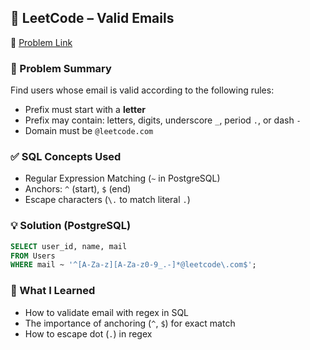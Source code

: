 ## 📧 LeetCode – Valid Emails  
🔗 [Problem Link](https://leetcode.com/problems/find-users-with-valid-e-mails)

### 📌 Problem Summary  
Find users whose email is valid according to the following rules:
- Prefix must start with a **letter**
- Prefix may contain: letters, digits, underscore `_`, period `.`, or dash `-`
- Domain must be `@leetcode.com`

### ✅ SQL Concepts Used  
- Regular Expression Matching (`~` in PostgreSQL)  
- Anchors: `^` (start), `$` (end)  
- Escape characters (`\.` to match literal `.`)

### 💡 Solution (PostgreSQL)
```sql
SELECT user_id, name, mail
FROM Users
WHERE mail ~ '^[A-Za-z][A-Za-z0-9_.-]*@leetcode\.com$';
```

### 💬 What I Learned  
- How to validate email with regex in SQL  
- The importance of anchoring (`^`, `$`) for exact match  
- How to escape dot (`.`) in regex  
